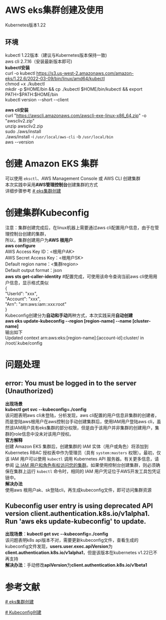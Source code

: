 # AWS eks集群创建及使用
Kubernetes版本1.22<br>
## 环境
kubectl 1.22版本（建议与Kubernetes版本保持一致)<br>
aws cli   2.7.16（安装最新版本即可)<br>
**kubectl安装**<br>
curl -o kubectl https://s3.us-west-2.amazonaws.com/amazon-eks/1.22.6/2022-03-09/bin/linux/amd64/kubectl<br>
chmod +x ./kubectl<br>
mkdir -p $HOME/bin && cp ./kubectl $HOME/bin/kubectl && export PATH=$PATH:$HOME/bin<br>
kubectl version --short --client<br>

**aws cli安装**<br>
curl "https://awscli.amazonaws.com/awscli-exe-linux-x86_64.zip" -o "awscliv2.zip"<br>
unzip awscliv2.zip<br>
sudo ./aws/install<br>
 ./aws/install -i `/usr/local/aws-cli` -b `/usr/local/bin`<br>
 aws --version<br>


# 创建 Amazon EKS 集群
可以使用 `eksctl`、AWS Management Console 或 AWS CLI 创建集群<br>
本次实践中采用**AWS管理控制台**创建集群的方式<br>
详细步骤参考 [# eks集群创建](https://docs.aws.amazon.com/zh_cn/eks/latest/userguide/create-cluster.html)

# 创建集群Kubeconfig
注意：集群创建完成后，在linux机器上需要通过aws cli配置用户信息，由于在管理控制台创建的集群，<br>
所以，集群创建用户为**AWS 根用户**<br>
**aws configure**<br>
AWS Access Key ID：<根用户AK><br>
AWS Secret Access Key：<根用户SK><br>
Default region name：<集群region><br>
Default output format：json<br>
**aws sts get-caller-identity** #配置完成，可使用该命令查询当前aws cli使用用户信息，显示格式类似<br>
{<br>
    "UserId": "xxx",<br>
    "Account": "xxx",<br>
    "Arn": "arn:aws:iam::xxx:root"<br>
}<br>
Kubeconfig创建分为**自动和手动**两种方式，本次实践采用**自动创建**<br>
**aws eks update-kubeconfig --region [region-name] --name [cluster-name]**<br>
输出如下<br>
Updated context arn:aws:eks:[region-name]:[account-id]:cluster/<cluster-name> in /root/.kube/config

# 问题处理
## **error: You must be logged in to the server (Unauthorized)**
**出现场景**<br>
**kubectl get svc --kubeconfig=./config**<br>
该问题表明aws cli未登陆，分析发现，aws cli配置的用户信息非集群的创建者，而是登陆aws根用户在aws控制台手动创建集群后，使用IAM用户登陆aws cli，虽然该IAM用户具有eks集群的部分权限，但是由于该用户并非集群的创建用户，集群的role信息中没未对该用户授权。<br>
**官方解释**<br>
创建 Amazon EKS 集群后，创建集群的 IAM 实体（用户或角色）将添加到 Kubernetes RBAC 授权表中作为管理员（具有 `system:masters` 权限）。最初，仅该 IAM 用户可以使用 `kubectl` 调用 Kubernetes API 服务器。有关更多信息，请参阅 [让 IAM 用户和角色有权访问您的集群](https://docs.aws.amazon.com/zh_cn/eks/latest/userguide/add-user-role.html)。如果使用控制台创建集群，则必须确保在集群上运行 `kubectl` 命令时，相同的 IAM 用户凭证位于AWS开发工具包凭证链中。<br>
**解决办法**<br>
使用aws 根用户ak、sk登陆cli，再生成kubeconfig文件，即可访问集群资源<br>
## **Kubeconfig user entry is using deprecated API version client.authentication.k8s.io/v1alpha1. Run 'aws eks update-kubeconfig' to update.**

**出现场景**：**kubectl get svc --kubeconfig=./config**<br>
该问题表明k8s api版本不对，需要更新kubeconfig文件，查看生成的kubeconfig文件发现，**users.user.exec.apiVersion**为**client.authentication.k8s.io/v1alpha1**，但是该版本在kubernetes v1.22已不再支持<br>
**解决办法**：手动修改**apiVersion**为**client.authentication.k8s.io/v1beta1**<br>

# 参考文献

[# eks集群创建](https://docs.aws.amazon.com/zh_cn/eks/latest/userguide/create-cluster.html)<br>

[# Kubeconfig创建](https://docs.aws.amazon.com/zh_cn/eks/latest/userguide/create-kubeconfig.html)<br>